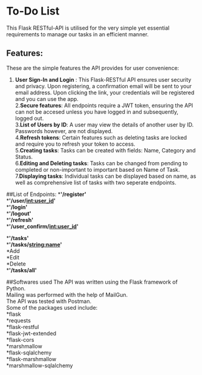 # To-Do List
This Flask RESTful-API is utilised for the very simple yet essential requirements to manage our tasks in an efficient manner.  

## Features:
These are the simple features the API provides for user convenience:  
1. __User Sign-In and Login__ : This Flask-RESTful API ensures user security and privacy. Upon registering, a confirmation email will be sent to your email address. Upon clicking the link, your credentials will be registered and you can use the app.  
2.__Secure features__: All endpoints require a JWT token, ensuring the API can not be accesed unless you have logged in and subsequently, logged out.  
3.__List of Users by ID__: A user may view the details of another user by ID. Passwords however, are not displayed.  
4.__Refresh tokens__: Certain features such as deleting tasks are locked and require you to refresh your token to access.  
5.__Creating tasks__: Tasks can be created with fields: Name, Category and Status.  
6.__Editing and Deleting tasks__: Tasks can be changed from pending to completed or non-important to important based on Name of Task.  
7.__Displaying tasks__: Individual tasks can be displayed based on name, as well as comprehensive list of tasks with two seperate endpoints.  

##List of Endpoints:
*__'/register'__  
*__'/user/<int:user_id>'__  
*__'/login'__  
*__'/logout'__  
*__'/refresh'__  
*__'/user_confirm/<int:user_id>'__  

*__'/tasks'__  
*__'/tasks/<string:name>'__   
    *Add  
    *Edit  
    *Delete  
*__'/tasks/all'__  

##Softwares used
The API was written using the Flask framework of Python.  
Mailing was performed with the help of MailGun.  
The API was tested with Postman.  
Some of the packages used include:  
*flask  
*requests  
*flask-restful  
*flask-jwt-extended  
*flask-cors  
*marshmallow  
*flask-sqlalchemy  
*flask-marshmallow  
*marshmallow-sqlalchemy  


       
